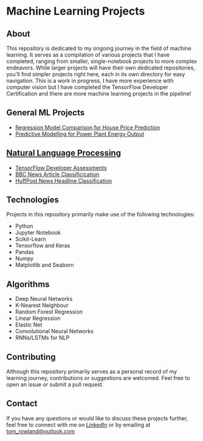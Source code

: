 # Machine Learning Projects

## About
This repository is dedicated to my ongoing journey in the field of machine learning. It serves as a compilation of various projects that I have completed, ranging from smaller, single-notebook projects to more complex endeavors. While larger projects will have their own dedicated repositories, you'll find simpler projects right here, each in its own directory for easy navigation. This is a work in progress, I have more experience with computer vision but I have completed the TensorFlow Developer Certification and there are more machine learning projects in the pipeline!

## General ML Projects 

- [Regression Model Comparison for House Price Prediction ](House-Prices)
- [Predictive Modelling for Power Plant Energy Output](https://github.com/trow-land/Machine-Learning/tree/main/Predictive%20Modeling%20for%20Energy%20Output%20of%20a%20Combined%20Cycle%20Power%20Plant)

## [Natural Language Processing](https://github.com/trow-land/Machine-Learning/tree/main/NLP)

- [TensorFlow Developer Assessments](https://github.com/trow-land/Machine-Learning/tree/main/NLP/TF_Assessments)
- [BBC News Article Classificication](https://github.com/trow-land/Machine-Learning/tree/main/NLP/BBC_News_Archive)
- [HuffPost News Headline Classification](https://github.com/trow-land/Machine-Learning/tree/main/NLP/News_Article_Categorisation)


## Technologies
Projects in this repository primarily make use of the following technologies:
- Python
- Jupyter Notebook
- Scikit-Learn
- Tensorflow and Keras
- Pandas
- Numpy
- Matplotlib and Seaborn

## Algorithms
- Deep Neural Networks
- K-Nearest Neighbour
- Random Forest Regression
- Linear Regression 
- Elastic Net
- Convolutional Neural Networks
- RNNs/LSTMs for NLP

## Contributing
Although this repository primarily serves as a personal record of my learning journey, contributions or suggestions are welcomed. Feel free to open an issue or submit a pull request.


## Contact
If you have any questions or would like to discuss these projects further, feel free to connect with me on [LinkedIn](https://www.linkedin.com/in/thomas-rowland1/) or by emailing at [tom_rowland@outlook.com](mailto:tom_rowland@outlook.com)

